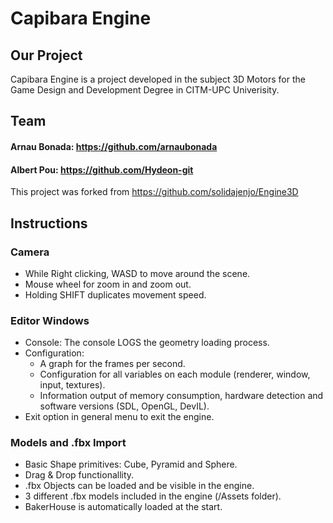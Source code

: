 # Capibara Engine
## Our Project
Capibara Engine is a project developed in the subject 3D Motors for the Game Design and Development Degree in CITM-UPC Univerisity.
## Team
#### Arnau Bonada: https://github.com/arnaubonada
#### Albert Pou: https://github.com/Hydeon-git
This project was forked from https://github.com/solidajenjo/Engine3D

## Instructions
### Camera
- While Right clicking, WASD to move around the scene.
- Mouse wheel for zoom in and zoom out.
- Holding SHIFT duplicates movement speed.

### Editor Windows
- Console: The console LOGS the geometry loading process.
- Configuration:
  - A graph for the frames per second.  
  - Configuration for all variables on each module (renderer, window, input, textures).
  - Information output of memory consumption, hardware detection and software versions (SDL, OpenGL, DevIL).
- Exit option in general menu to exit the engine.

### Models and .fbx Import
- Basic Shape primitives: Cube, Pyramid and Sphere.
- Drag & Drop functionallity.
- .fbx Objects can be loaded and be visible in the engine.
- 3 different .fbx models included in the engine (/Assets folder).
- BakerHouse is automatically loaded at the start.
